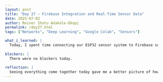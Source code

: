 ```yaml
---
layout: post
title: "Day 27 – Firebase Integration and Real-Time Sensor Data"
date: 2025-07-02
author: Reiner Ihotu Adakole-Okopi
permalink: /day27.html
tags: ["Networks", "Deep Learning", "Google Colab", "Sensors"]

what_i_learned: |
  Today, I spent time connecting our ESP32 sensor system to Firebase so we can view our water quality readings in real time. I created a Firebase project, set up the Realtime Database, and figured out how to configure the rules and credentials so everything could communicate properly. After updating the ESP32 code with our WiFi and Firebase details, I uploaded it and watched our sensor data—pH, turbidity, and TDS—show up live in the database. It was really cool to see the data being sent successfully, and it helped me understand how cloud platforms can support real-world projects.
  
blockers: |
  There were no blockers today. 
  
reflection: |
  Seeing everything come together today gave me a better picture of how all the parts of our system—hardware, code, and the cloud—connect. It’s nice watching the project evolve from simulations to something that’s now live and functional. I’m starting to feel more confident about explaining how everything works during our upcoming presentation. It also made me excited to explore how we can visualize this data in dashboards for easier monitoring and decision-making.
---
```

